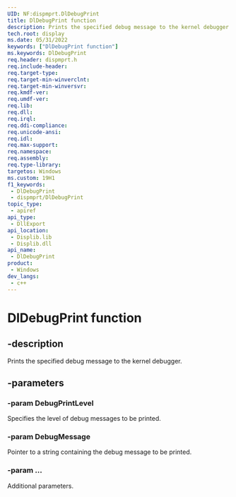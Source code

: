 ```yaml
---
UID: NF:dispmprt.DlDebugPrint
title: DlDebugPrint function
description: Prints the specified debug message to the kernel debugger.
tech.root: display
ms.date: 05/31/2022
keywords: ["DlDebugPrint function"]
ms.keywords: DlDebugPrint
req.header: dispmprt.h
req.include-header: 
req.target-type: 
req.target-min-winverclnt: 
req.target-min-winversvr: 
req.kmdf-ver: 
req.umdf-ver: 
req.lib: 
req.dll: 
req.irql: 
req.ddi-compliance: 
req.unicode-ansi: 
req.idl: 
req.max-support: 
req.namespace: 
req.assembly: 
req.type-library: 
targetos: Windows
ms.custom: 19H1
f1_keywords:
 - DlDebugPrint
 - dispmprt/DlDebugPrint
topic_type:
 - apiref
api_type:
 - DllExport
api_location:
 - Displib.lib
 - Displib.dll
api_name:
 - DlDebugPrint
product:
 - Windows
dev_langs:
 - c++
---
```


# DlDebugPrint function

## -description

Prints the specified debug message to the kernel debugger.

## -parameters

### -param DebugPrintLevel

Specifies the level of debug messages to be printed.

### -param DebugMessage

Pointer to a string containing the debug message to be printed.

### -param ...

Additional parameters.
